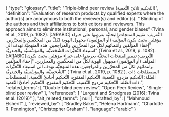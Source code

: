 {
    "type": "glossary",
    "title": "Triple-blind peer review (التّحكيم ثلاثيّ التَّعمية)",
    "definition": "Evaluation of research products by qualified experts where the author(s) are anonymous to both the reviewer(s) and editor (s). “ Blinding of the authors and their affiliations to both editors and reviewers. This approach aims to eliminate institutional, personal, and gender biases” (Tvina et al., 2019, p. 1082). [:ARABIC] التَّعريف: تقييم المنتجات البحثيَّة بعرضها على خبراء مؤهلين بحيث يكون المؤلِّف (أو المؤلِّفون) مجهول الهوية لكلِّ من المحكّمين والمحرِّرين. \"إخفاء المؤلِّفين وانتمائهم لكلٍّ من المحرِّرين والمراجعين. هذه المنهجيَّة تهدف الى استبعاد التَّحيُّزات الشَّخصيَّة، والمؤسَّسيَّة والجندريَّة\" (Tvina et al., 2019, p. 1082). [:ARABIC] التَّعريف: تقييم المنتجات البحثيَّة بعرضها على خبراء مؤهلين بحيث يكون المؤلِّف (أو المؤلِّفون) مجهول الهوية لكلِّ من المحكّمين والمحرِّرين. \"إخفاء المؤلِّفين وانتمائهم لكلٍّ من المحرِّرين والمراجعين. هذه المنهجيَّة تهدف الى استبعاد التَّحيُّزات الشَّخصيَّة، والمؤسَّسيَّة والجندريَّة\" ( Tvina et al., 2019, p. 1082 ). المصطلحات ذات الصِّلة: التَّحكيم مزدوج التَّعمية، التَّحكيم المفتوح، التَّحكيم أحاديَّ التَّعمية. المصطلحات ذات الصِّلة: التَّحكيم مزدوج التَّعمية، التَّحكيم المفتوح، التَّحكيم أحاديَّ التَّعمية.",
    "related_terms": [
        "Double-blind peer review",
        "Open Peer Review",
        "Single-blind peer review"
    ],
    "references": [
        "Largent and Snodgrass (2016); Tvina et al. (2019)"
    ],
    "alt_related_terms": [
        null
    ],
    "drafted_by": [
        "Mahmoud Elsherif"
    ],
    "reviewed_by": [
        "Bradley Baker",
        "Helena Hartmann",
        "Charlotte R. Pennington",
        "Christopher Graham"
    ],
    "language": "arabic"
}